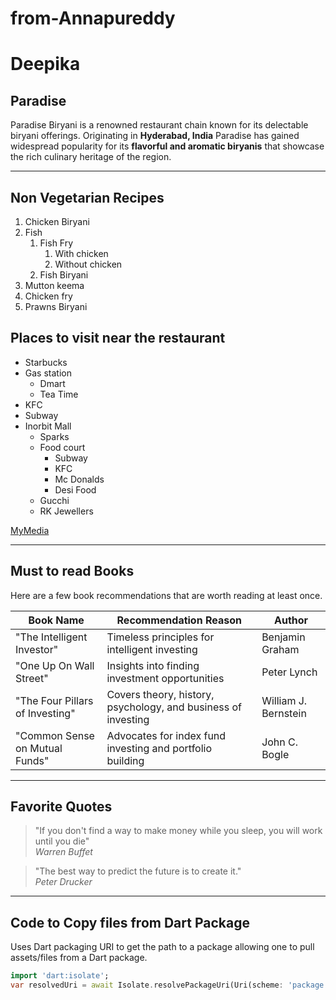 # from-Annapureddy
# Deepika
## Paradise

Paradise Biryani is a renowned restaurant chain known for its delectable biryani offerings. Originating in **Hyderabad, India** Paradise has gained widespread popularity for its **flavorful and aromatic biryanis** that showcase the rich culinary heritage of the region.
*************************************
## Non Vegetarian Recipes
1. Chicken Biryani
2. Fish
    1. Fish Fry
        1. With chicken
        2. Without chicken
    2. Fish Biryani
3. Mutton keema
4. Chicken fry
5. Prawns Biryani

## Places to visit near the restaurant

* Starbucks
* Gas station
    * Dmart
    * Tea Time
* KFC
* Subway
* Inorbit Mall
    * Sparks
    * Food court
        * Subway
        * KFC
        * Mc Donalds
        * Desi Food
    * Gucchi
    * RK Jewellers


[MyMedia](MyMedia.md)

**************************
## Must to read Books

Here are a few book recommendations that are worth reading at least once.

| Book Name                                       | Recommendation Reason                                  | Author                |
| ----------------------------------------------- | ------------------------------------------------------- | ----------------------|
| "The Intelligent Investor"                      | Timeless principles for intelligent investing           | Benjamin Graham       |
| "One Up On Wall Street"                         | Insights into finding investment opportunities           | Peter Lynch           |
| "The Four Pillars of Investing"                 | Covers theory, history, psychology, and business of investing | William J. Bernstein |
| "Common Sense on Mutual Funds"                  | Advocates for index fund investing and portfolio building | John C. Bogle         |

---
## Favorite Quotes

> "If you don't find a way to make money while you sleep, you will work until you die"  
> *Warren Buffet*

> "The best way to predict the future is to create it."  
> *Peter Drucker*

---
## Code to Copy files from Dart Package

Uses Dart packaging URI to get the path to a package allowing one to pull assets/files from a Dart package. 


   ```Dart
   import 'dart:isolate';
   var resolvedUri = await Isolate.resolvePackageUri(Uri(scheme: 'package', path: 'my_package/src/assets/cool_image.jpg')